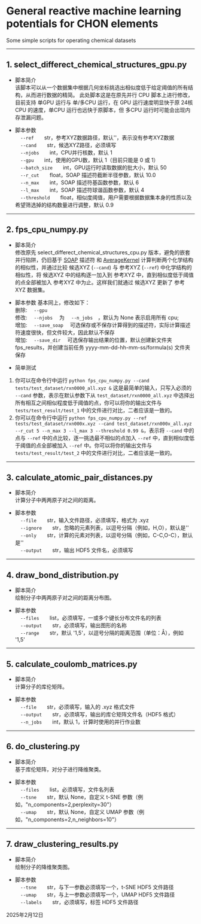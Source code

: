 # General reactive machine learning potentials for CHON elements
Some simple scripts for operating chemical datasets  

---

## 1. select_differect_chemical_structures_gpu.py  
- 脚本简介  
该脚本可以从一个数据集中根据几何坐标挑选出相似度低于给定阈值的所有结构，从而进行数据的精简。
此处脚本这是在原先并行 CPU 脚本上进行修改，目前支持 单GPU 运行与 单/多CPU 运行，在 GPU 运行速度明显快于原 24核CPU 的速度，单CPU 运行也远快于原脚本，但 多CPU 运行时可能会出现内存泄漏问题。

- 脚本参数  
&emsp;`--ref`&emsp;&emsp;str，参考XYZ数据路径，默认''，表示没有参考XYZ数据  
&emsp;`--cand`&emsp;&emsp;str，候选XYZ路径，必须填写  
&emsp;`--njobs`&emsp;&emsp;int，CPU并行核数，默认 1  
&emsp;`--gpu`&emsp;&emsp;int，使用的GPU数，默认 1（目前只能是 0 或 1）  
&emsp;`--batch_size`&emsp;&emsp;int，GPU运行时读取数据的批大小，默认 50  
&emsp;`--r_cut`&emsp;&emsp;float，SOAP 描述符截断半径参数，默认 10.0  
&emsp;`--n_max`&emsp;&emsp;int，SOAP 描述符基函数参数，默认 6  
&emsp;`--l_max`&emsp;&emsp;int，SOAP 描述符球谐函数参数，默认 4  
&emsp;`--threshold`&emsp;&emsp;float，相似度阈值，用户需要根据数据集本身的性质以及希望筛选掉的结构数量进行调整，默认 0.9  

---

## 2. fps_cpu_numpy.py  
- 脚本简介  
修改原先 select_differect_chemical_structures_cpu.py 版本，避免的嵌套并行陷阱，仍旧基于 [SOAP](https://singroup.github.io/dscribe/latest/tutorials/descriptors/soap.html#) 描述符 和 [AverageKernel](https://singroup.github.io/dscribe/latest/tutorials/similarity_analysis/kernels.html) 计算判断两个化学结构的相似性，并通过比较 候选XYZ (`--cand`) 与 参考XYZ (`--ref`) 中化学结构的相似性，将 候选XYZ 中的结构逐一加入到 参考XYZ 中，直到相似度低于阈值的点全部被加入 参考XYZ 中为止。这样我们就通过 候选XYZ 更新了 参考XYZ 数据集。

- 脚本参数
基本同上，修改如下：  
删除: &emsp;`--gpu`&emsp;  
修改: &emsp;`--njobs`&emsp; 为 &emsp;`--n_jobs`&emsp;，默认为 None 表示启用所有 cpu;  
增加: &emsp;`--save_soap`&emsp; 可选保存或不保存计算得到的描述符，实际计算描述符速度很快，但文件较大，因此默认不保存  
增加: &emsp;`--save_dir`&emsp; 可选保存输出结果的位置，默认创建新文件夹 fps_results，并创建当前任务 yyyy-mm-dd-hh-mm-ss/formula(s) 文件夹保存  

- 简单测试  
1. 你可以在命令行中运行 `python fps_cpu_numpy.py --cand tests/test_dataset/rxn0000_all.xyz &` 这是最简单的输入，只写入必须的 `--cand` 参数，表示在默认参数下从 `test_dataset/rxn0000_all.xyz` 中选择出所有相互之间相似程度低于阈值的点，你可以将你的输出文件与 `tests/test_result/test_1` 中的文件进行对比，二者应该是一致的。
2. 你可以在命令行中运行 `python fps_cpu_numpy.py --ref tests/test_dataset/rxn000x.xyz --cand test_dataset/rxn000x_all.xyz --r_cut 5 --n_max 3 --l_max 3 --threshold 0.99 &`，表示将 `--cand` 中的点与 `--ref` 中的点比较，逐一挑选最不相似的点加入 `--ref` 中，直到相似度低于阈值的点全部被加入 `--ref` 中。你可以将你的输出文件与 `tests/test_result/test_2` 中的文件进行对比，二者应该是一致的。  

---
  
## 3. calculate_atomic_pair_distances.py  
- 脚本简介  
计算分子中两两原子对之间的距离。  

- 脚本参数  
&emsp;`--file`&emsp;&emsp;str，输入文件路径，必须填写，格式为 .xyz  
&emsp;`--ignore`&emsp;&emsp;str，忽略的元素列表，以逗号分隔（例如，H,O），默认是''  
&emsp;`--only`&emsp;&emsp;str，计算的元素对列表，以逗号分隔（例如，C-C,O-C），默认是''  
&emsp;`--output`&emsp;&emsp;str，输出 HDF5 文件名，必须填写  

---

## 4. draw_bond_distribution.py
- 脚本简介  
绘制分子中两两原子对之间的距离分布图。 

- 脚本参数  
&emsp;`--files`&emsp;&emsp;list，必须填写，一或多个键长分布文件名的列表  
&emsp;`--output`&emsp;&emsp;str，必须填写，输出图形的名称  
&emsp;`--range`&emsp;&emsp;str，默认 '1,5'，以逗号分隔的距离范围（单位：Å），例如 '1,5'  

---

## 5. calculate_coulomb_matrices.py  
- 脚本简介  
计算分子的库伦矩阵。  

- 脚本参数  
&emsp;`--file`&emsp;&emsp;str，必须填写，输入的 .xyz 格式文件  
&emsp;`--output`&emsp;&emsp;str，必须填写，输出的库仑矩阵文件名（HDF5 格式）  
&emsp;`--n_jobs`&emsp;&emsp;int，默认 1，计算时使用的并行作业数  

---

## 6. do_clustering.py   
- 脚本简介  
基于库伦矩阵，对分子进行降维聚类。  

- 脚本参数  
&emsp;`--files`&emsp;&emsp;list，必须填写，文件名列表  
&emsp;`--tsne`&emsp;&emsp;str，默认 None，自定义 t-SNE 参数（例如，"n_components=2,perplexity=30"）  
&emsp;`--umap`&emsp;&emsp;str，默认 None，自定义 UMAP 参数（例如，"n_components=2,n_neighbors=10"）  

---

## 7. draw_clustering_results.py  
- 脚本简介  
绘制分子的降维聚类图。   

- 脚本参数  
&emsp;`--tsne`&emsp;&emsp;str，与下一参数必须填写一个，t-SNE HDF5 文件路径  
&emsp;`--umap`&emsp;&emsp;str，与上一参数必须填写一个，UMAP HDF5 文件路径  
&emsp;`--labels`&emsp;&emsp;str，必须填写，标签 HDF5 文件路径  


2025年2月12日
